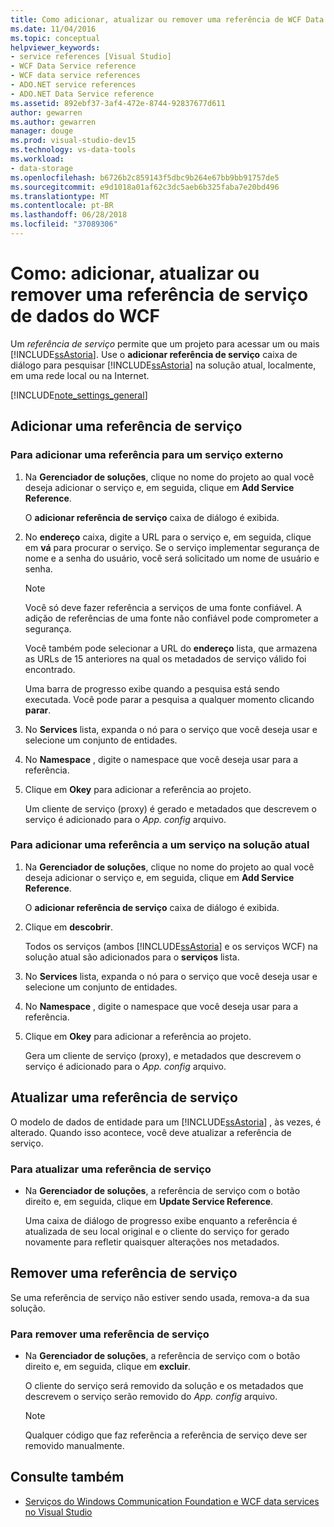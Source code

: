 ```yaml
---
title: Como adicionar, atualizar ou remover uma referência de WCF Data Services
ms.date: 11/04/2016
ms.topic: conceptual
helpviewer_keywords:
- service references [Visual Studio]
- WCF Data Service reference
- WCF data service references
- ADO.NET service references
- ADO.NET Data Service reference
ms.assetid: 892ebf37-3af4-472e-8744-92837677d611
author: gewarren
ms.author: gewarren
manager: douge
ms.prod: visual-studio-dev15
ms.technology: vs-data-tools
ms.workload:
- data-storage
ms.openlocfilehash: b6726b2c859143f5dbc9b264e67bb9bb91757de5
ms.sourcegitcommit: e9d1018a01af62c3dc5aeb6b325faba7e20bd496
ms.translationtype: MT
ms.contentlocale: pt-BR
ms.lasthandoff: 06/28/2018
ms.locfileid: "37089306"
---
```

# <a name="how-to-add-update-or-remove-a-wcf-data-service-reference"></a>Como: adicionar, atualizar ou remover uma referência de serviço de dados do WCF
Um *referência de serviço* permite que um projeto para acessar um ou mais [!INCLUDE[ssAstoria](../data-tools/includes/ssastoria_md.md)]. Use o **adicionar referência de serviço** caixa de diálogo para pesquisar [!INCLUDE[ssAstoria](../data-tools/includes/ssastoria_md.md)] na solução atual, localmente, em uma rede local ou na Internet.

[!INCLUDE[note_settings_general](../data-tools/includes/note_settings_general_md.md)]

## <a name="add-a-service-reference"></a>Adicionar uma referência de serviço

### <a name="to-add-a-reference-to-an-external-service"></a>Para adicionar uma referência para um serviço externo

1.  Na **Gerenciador de soluções**, clique no nome do projeto ao qual você deseja adicionar o serviço e, em seguida, clique em **Add Service Reference**.

     O **adicionar referência de serviço** caixa de diálogo é exibida.

2.  No **endereço** caixa, digite a URL para o serviço e, em seguida, clique em **vá** para procurar o serviço. Se o serviço implementar segurança de nome e a senha do usuário, você será solicitado um nome de usuário e senha.

    > [!NOTE]
    >  Você só deve fazer referência a serviços de uma fonte confiável. A adição de referências de uma fonte não confiável pode comprometer a segurança.

     Você também pode selecionar a URL do **endereço** lista, que armazena as URLs de 15 anteriores na qual os metadados de serviço válido foi encontrado.

     Uma barra de progresso exibe quando a pesquisa está sendo executada. Você pode parar a pesquisa a qualquer momento clicando **parar**.

3.  No **Services** lista, expanda o nó para o serviço que você deseja usar e selecione um conjunto de entidades.

4.  No **Namespace** , digite o namespace que você deseja usar para a referência.

5.  Clique em **Okey** para adicionar a referência ao projeto.

     Um cliente de serviço (proxy) é gerado e metadados que descrevem o serviço é adicionado para o *App. config* arquivo.

### <a name="to-add-a-reference-to-a-service-in-the-current-solution"></a>Para adicionar uma referência a um serviço na solução atual

1.  Na **Gerenciador de soluções**, clique no nome do projeto ao qual você deseja adicionar o serviço e, em seguida, clique em **Add Service Reference**.

     O **adicionar referência de serviço** caixa de diálogo é exibida.

2.  Clique em **descobrir**.

     Todos os serviços (ambos [!INCLUDE[ssAstoria](../data-tools/includes/ssastoria_md.md)] e os serviços WCF) na solução atual são adicionados para o **serviços** lista.

3.  No **Services** lista, expanda o nó para o serviço que você deseja usar e selecione um conjunto de entidades.

4.  No **Namespace** , digite o namespace que você deseja usar para a referência.

5.  Clique em **Okey** para adicionar a referência ao projeto.

     Gera um cliente de serviço (proxy), e metadados que descrevem o serviço é adicionado para o *App. config* arquivo.

## <a name="update-a-service-reference"></a>Atualizar uma referência de serviço
 O modelo de dados de entidade para um [!INCLUDE[ssAstoria](../data-tools/includes/ssastoria_md.md)] , às vezes, é alterado. Quando isso acontece, você deve atualizar a referência de serviço.

### <a name="to-update-a-service-reference"></a>Para atualizar uma referência de serviço

-   Na **Gerenciador de soluções**, a referência de serviço com o botão direito e, em seguida, clique em **Update Service Reference**.

     Uma caixa de diálogo de progresso exibe enquanto a referência é atualizada de seu local original e o cliente do serviço for gerado novamente para refletir quaisquer alterações nos metadados.

## <a name="remove-a-service-reference"></a>Remover uma referência de serviço
 Se uma referência de serviço não estiver sendo usada, remova-a da sua solução.

### <a name="to-remove-a-service-reference"></a>Para remover uma referência de serviço

-   Na **Gerenciador de soluções**, a referência de serviço com o botão direito e, em seguida, clique em **excluir**.

     O cliente do serviço será removido da solução e os metadados que descrevem o serviço serão removido do *App. config* arquivo.

    > [!NOTE]
    >  Qualquer código que faz referência a referência de serviço deve ser removido manualmente.

## <a name="see-also"></a>Consulte também

- [Serviços do Windows Communication Foundation e WCF data services no Visual Studio](../data-tools/windows-communication-foundation-services-and-wcf-data-services-in-visual-studio.md)